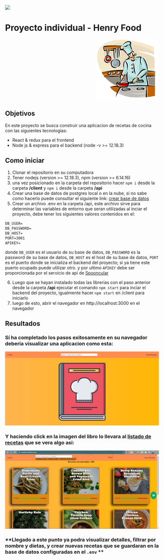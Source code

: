 <p align='left'>
    <img src='https://static.wixstatic.com/media/85087f_0d84cbeaeb824fca8f7ff18d7c9eaafd~mv2.png/v1/fill/w_160,h_30,al_c,q_85,usm_0.66_1.00_0.01/Logo_completo_Color_1PNG.webp' </img>
</p>

# Proyecto individual - Henry Food

<p align="right">
  <img height="200" src="./cooking.png" />
</p>

## Objetivos

En este proyecto se busca construir una aplicacion de recetas de cocina con las siguientes tecnologias:
-    React & redux para el frontend
-    Node js & express para el backend (node -v >= 12.18.3)

## Como iniciar
1. Clonar el repositorio en su computadora
2. Tener nodejs (version >= 12.18.3), npm (version >= 6.14.16)
3. una vez posicionado en la carpeta del repositorio hacer `npm i` desde la carpeta **/client** y `npm i` desde la carpeta **/api**
4. Crear una base de datos de postgres local o en la nube, si no sabe como hacerlo puede consultar el siguiente link: [crear base de datos](http://postgresql-dbms.blogspot.com/p/crear-una-base-de-datos-en-postgres-sql.html)
5. Crear un archivo .env en la carpeta /api, este archivo sirve para determinar las variables de entorno que seran utilizadas al inciar el proyecto,
debe tener los siguientes valores contenidos en el:
~~~
DB_USER=
DB_PASSWORD=
DB_HOST=
PORT=3001
APIKEY=
~~~
donde ``DB_USER`` es el usuario de su base de datos, ``DB_PASSWORD`` es la password de su base de datos, ``DB_HOST`` es el host de su base de datos,
``PORT`` es el puerto donde se inicializa el backend del proyecto; si ya tiene este puerto ocupado puede utilizar otro. y por ultimo ``APIKEY`` debe ser proporcionada por el servicio de api de [Spooncular](https://spoonacular.com/food-api)

6. Luego que se hayan instalado todas las librerias con el paso anterior desde la carpeta **/api** ejecutar el comando `npm start` para inciar el backend del proyecto, igualmente hacer ``npm start`` en /client  para iniciarlo
7. luego de esto, abrir el navegador en http://localhost:3000 en el navegador

## Resultados 
### **Sí ha completado los pasos exitosamente en su navegador deberia visualizar una aplicacion como esta:**

![presentacion app](imagenes\presentacion.jpg)

### **Y haciendo click en la imagen del libro lo llevara al [listado de recetas](http://localhost:3000/recipes) que se vera algo asi:**

![recetas](imagenes\home.jpg)

### **Llegado a este punto ya podra visualizar detalles, filtrar por nombre y dietas, y crear nuevas recetas que se guardaran en la base de datos configuradas en el ``.env`` **